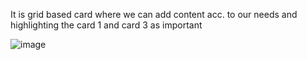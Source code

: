 It is grid based card where we can add content acc. to our needs and highlighting the card 1 and card 3 as important

![image](https://user-images.githubusercontent.com/83276781/170191256-38431c3a-9a5e-4b72-a365-c8de4370b39f.png)
